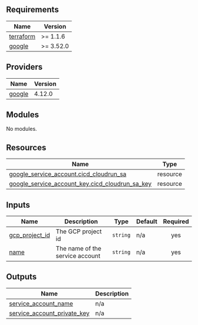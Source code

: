 <!-- BEGIN_TF_DOCS -->
## Requirements

| Name | Version |
|------|---------|
| <a name="requirement_terraform"></a> [terraform](#requirement\_terraform) | >= 1.1.6 |
| <a name="requirement_google"></a> [google](#requirement\_google) | >= 3.52.0 |

## Providers

| Name | Version |
|------|---------|
| <a name="provider_google"></a> [google](#provider\_google) | 4.12.0 |

## Modules

No modules.

## Resources

| Name | Type |
|------|------|
| [google_service_account.cicd_cloudrun_sa](https://registry.terraform.io/providers/hashicorp/google/latest/docs/resources/service_account) | resource |
| [google_service_account_key.cicd_cloudrun_sa_key](https://registry.terraform.io/providers/hashicorp/google/latest/docs/resources/service_account_key) | resource |

## Inputs

| Name | Description | Type | Default | Required |
|------|-------------|------|---------|:--------:|
| <a name="input_gcp_project_id"></a> [gcp\_project\_id](#input\_gcp\_project\_id) | The GCP project id | `string` | n/a | yes |
| <a name="input_name"></a> [name](#input\_name) | The name of the service account | `string` | n/a | yes |

## Outputs

| Name | Description |
|------|-------------|
| <a name="output_service_account_name"></a> [service\_account\_name](#output\_service\_account\_name) | n/a |
| <a name="output_service_account_private_key"></a> [service\_account\_private\_key](#output\_service\_account\_private\_key) | n/a |
<!-- END_TF_DOCS -->